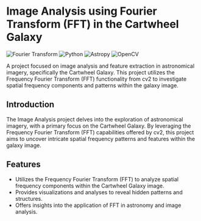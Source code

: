 # Image Analysis using Fourier Transform (FFT) in the Cartwheel Galaxy

![Fourier Transform](https://img.shields.io/badge/Fourier%20Transform-Cartwheel%20Galaxy-brightgreen.svg)
![Python](https://img.shields.io/badge/Python-3.7%2B-blue.svg)
![Astropy](https://img.shields.io/badge/Astropy-4.3%2B-orange.svg)
![OpenCV](https://img.shields.io/badge/OpenCV-cv2-brightgreen.svg)


A project focused on image analysis and feature extraction in astronomical imagery, specifically the Cartwheel Galaxy. This project utilizes the Frequency Fourier Transform (FFT) functionality from cv2 to investigate spatial frequency components and patterns within the galaxy image.


## Introduction
The Image Analysis project delves into the exploration of astronomical imagery, with a primary focus on the Cartwheel Galaxy. By leveraging the Frequency Fourier Transform (FFT) capabilities offered by cv2, this project aims to uncover intricate spatial frequency patterns and features within the galaxy image.

## Features
- Utilizes the Frequency Fourier Transform (FFT) to analyze spatial frequency components within the Cartwheel Galaxy image.
- Provides visualizations and analyses to reveal hidden patterns and structures.
- Offers insights into the application of FFT in astronomy and image analysis.

